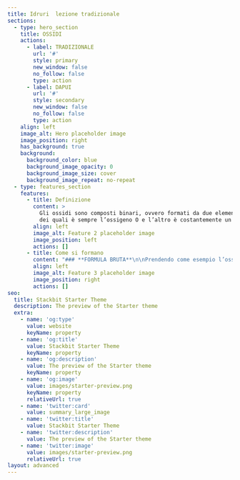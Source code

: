 ```yaml
---
title: Idruri  lezione tradizionale
sections:
  - type: hero_section
    title: OSSIDI
    actions:
      - label: TRADIZIONALE
        url: '#'
        style: primary
        new_window: false
        no_follow: false
        type: action
      - label: DAPUI
        url: '#'
        style: secondary
        new_window: false
        no_follow: false
        type: action
    align: left
    image_alt: Hero placeholder image
    image_position: right
    has_background: true
    background:
      background_color: blue
      background_image_opacity: 0
      background_image_size: cover
      background_image_repeat: no-repeat
  - type: features_section
    features:
      - title: Definizione
        content: >
          Gli ossidi sono composti binari, ovvero formati da due elementi, uno
          dei quali è sempre l’ossigeno O e l’altro è costantemente un metallo.
        align: left
        image_alt: Feature 2 placeholder image
        image_position: left
        actions: []
      - title: Come si formano
        content: "### **FORMULA BRUTA**\n\nPrendendo come esempio l’ossigeno e il ferro, bisogna innanzitutto sapere le valenze. Valenza O=2 e valenze Fe= 2 e 3 ma in questo caso 2. Nei composti binari, per scrivere la formula bruta, è necessario invertire le valenze degli elementi, quindi il composto sarà FeO (1 non si scrive). Si può notare come il composto sia stato semplificato da Fe<sub>2</sub>O<sub>2</sub>, ciò è possibile farlo per qualsiasi classe di composti tranne per i perossidi.\n\nN.B.:\_negli ossidi l’ossigeno è posizionato sempre dopo il metallo perché ha l’elettronegatività costantemente superiore.\n\n***\n\n### **NOME**\n\nPer quanto riguarda il nome si scrive sempre ossido seguito da:\n\n\_1.\_ di + NOME DELL’ELEMENTO se quest’ultimo ha solo un numero come valenza.\n\n*   K<sub>2</sub>O ossido di potassio\n\n\_\n\n2\\. NOME DELL’ELEMENTO con le seguenti desinenze in base alla valenza utilizzata:\n\n\_\_\_\_ -ico se si usa la valenza più alta, -oso se si usa la più bassa.\n\n*   *FeO\_ossido ferroso*\n\n*   *Fe<sub>2</sub>O<sub>3</sub>\_ossido ferrico*\n\n*   *Ni<sub>2</sub>O<sub>3</sub>\_ossido nicheloso*\n\n*   *Ni<sub>2</sub>O<sub>5</sub>\_ossido nichelico*\n\n\_\n\nN.B.: per alcuni elementi si usano altre radici come ad esempio per l’oro che si scrive aurico o auroso.\n"
        align: left
        image_alt: Feature 3 placeholder image
        image_position: right
        actions: []
seo:
  title: Stackbit Starter Theme
  description: The preview of the Starter theme
  extra:
    - name: 'og:type'
      value: website
      keyName: property
    - name: 'og:title'
      value: Stackbit Starter Theme
      keyName: property
    - name: 'og:description'
      value: The preview of the Starter theme
      keyName: property
    - name: 'og:image'
      value: images/starter-preview.png
      keyName: property
      relativeUrl: true
    - name: 'twitter:card'
      value: summary_large_image
    - name: 'twitter:title'
      value: Stackbit Starter Theme
    - name: 'twitter:description'
      value: The preview of the Starter theme
    - name: 'twitter:image'
      value: images/starter-preview.png
      relativeUrl: true
layout: advanced
---
```

